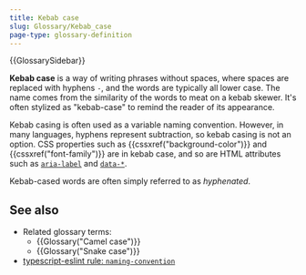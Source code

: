 ```yaml
---
title: Kebab case
slug: Glossary/Kebab_case
page-type: glossary-definition
---
```


{{GlossarySidebar}}

**Kebab case** is a way of writing phrases without spaces, where spaces are replaced with hyphens `-`, and the words are typically all lower case. The name comes from the similarity of the words to meat on a kebab skewer. It's often stylized as "kebab-case" to remind the reader of its appearance.

Kebab casing is often used as a variable naming convention. However, in many languages, hyphens represent subtraction, so kebab casing is not an option. CSS properties such as {{cssxref("background-color")}} and {{cssxref("font-family")}} are in kebab case, and so are HTML attributes such as [`aria-label`](/en-US/docs/Web/Accessibility/ARIA/Reference/Attributes/aria-label) and [`data-*`](/en-US/docs/Web/HTML/Global_attributes/data-*).

Kebab-cased words are often simply referred to as _hyphenated_.

## See also

- Related glossary terms:
  - {{Glossary("Camel case")}}
  - {{Glossary("Snake case")}}
- [typescript-eslint rule: `naming-convention`](https://typescript-eslint.io/rules/naming-convention/)
